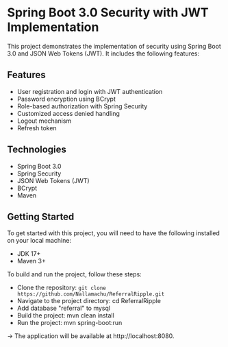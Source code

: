 # Spring Boot 3.0 Security with JWT Implementation
This project demonstrates the implementation of security using Spring Boot 3.0 and JSON Web Tokens (JWT). It includes the following features:

## Features
* User registration and login with JWT authentication
* Password encryption using BCrypt
* Role-based authorization with Spring Security
* Customized access denied handling
* Logout mechanism
* Refresh token

## Technologies
* Spring Boot 3.0
* Spring Security
* JSON Web Tokens (JWT)
* BCrypt
* Maven
 
## Getting Started
To get started with this project, you will need to have the following installed on your local machine:

* JDK 17+
* Maven 3+


To build and run the project, follow these steps:

* Clone the repository: `git clone https://github.com/Nallamachu/ReferralRipple.git`
* Navigate to the project directory: cd ReferralRipple
* Add database "referral" to mysql 
* Build the project: mvn clean install
* Run the project: mvn spring-boot:run 

-> The application will be available at http://localhost:8080.
